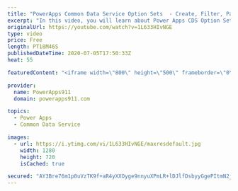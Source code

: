 ```yaml
---
title: "PowerApps Common Data Service Option Sets  - Create, Filter, Patch, and More"
excerpt: "In this video, you will learn about Power Apps CDS Option Sets. How to create them with a better default name, how to use them with Filter and Patch, and even how to edit them. Nothing terribly complex but some little things that will make your life easier.  Common Data Service Playlist https://www.youtube.com/playlist?list=PLCGGtLsUjhm0qVCMjmbb3R2lfNcunJruv"
originalUrl: https://youtube.com/watch?v=1L633HIvNGE
type: video
price: Free
length: PT18M46S
publishedDateTime: 2020-07-05T17:50:33Z
heat: 55

featuredContent: "<iframe width=\"800\" height=\"500\" frameborder=\"0\" src=\"https://www.youtube.com/embed/1L633HIvNGE\" allow=\"accelerometer; autoplay; encrypted-media; gyroscope; picture-in-picture\" allowfullscreen></iframe>"

provider:
  name: PowerApps911
  domain: powerapps911.com

topics:
  - Power Apps
  - Common Data Service

images:
  - url: https://i.ytimg.com/vi/1L633HIvNGE/maxresdefault.jpg
    width: 1280
    height: 720
    isCached: true

secured: "AY3Bre76m1p0uVzTK9f+aR4yXXOyge9nnyuXPmLR+lDJlfDsbyyGgePItmN2jxQn+irc0tYa0F4MMlu9GHS7K+wghannZDGa/BjcB+94OgdgejPLEN9qXS3EnGYDAcquk3CpNiJ/siIubZcfLFpNSSXSf5CZLLaj1n+1GpASx1yPgcuwKeBruh4kQRRg4YCFkq2l3mKTlVZ+o/f8qfSS+gK13XCoItFIUUWr0D0GIEPrVIRFSTAaWvOONMd7Q6GTj+vZT9ZBspDMb6HqZU7wiHkPnR2y2/3dAOeL7mQV4KKHsoJWa1s4NESWWVbTa4iOLc5mrA3Fu/u4LPcMNXRA9EKa63Qq8vO4zkOJPwRLNxdIg65nHMwv6y1DCvcpqwPsUz4sfDcpUHfPOJ7eAC0t9Q==;mPvz04Gh5BlyNJB707/Ksw=="
---
```


